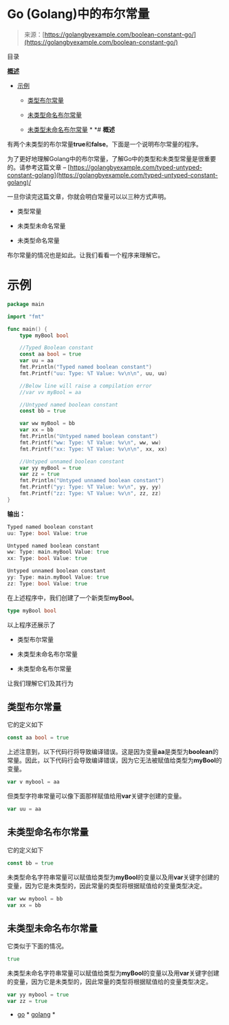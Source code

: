 <!--yml

类别：未分类

日期：2024-10-13 06:28:24

-->

# Go (Golang)中的布尔常量

> 来源：[https://golangbyexample.com/boolean-constant-go/](https://golangbyexample.com/boolean-constant-go/)

目录

**[概述](#Overview "Overview")**

+   [示例](#Example "Example")

    +   [类型布尔常量](#Typed_boolean_constant "Typed boolean constant")

    +   [未类型命名布尔常量](#Untyped_named_boolean_constant "Untyped named boolean constant")

    +   [未类型未命名布尔常量](#Untyped_unnamed_boolean_constant "Untyped unnamed boolean constant") *  *# **概述**

有两个未类型的布尔常量**true**和**false**。下面是一个说明布尔常量的程序。

为了更好地理解Golang中的布尔常量，了解Go中的类型和未类型常量是很重要的。请参考这篇文章 – [https://golangbyexample.com/typed-untyped-constant-golang](https://golangbyexample.com/typed-untyped-constant-golang)/

一旦你读完这篇文章，你就会明白常量可以以三种方式声明。

+   类型常量

+   未类型未命名常量

+   未类型命名常量

布尔常量的情况也是如此。让我们看看一个程序来理解它。

# **示例**

```go
package main

import "fmt"

func main() {
	type myBool bool

	//Typed Boolean constant
	const aa bool = true
	var uu = aa
	fmt.Println("Typed named boolean constant")
	fmt.Printf("uu: Type: %T Value: %v\n\n", uu, uu)

	//Below line will raise a compilation error
	//var vv myBool = aa

	//Untyped named boolean constant
	const bb = true

	var ww myBool = bb
	var xx = bb
	fmt.Println("Untyped named boolean constant")
	fmt.Printf("ww: Type: %T Value: %v\n", ww, ww)
	fmt.Printf("xx: Type: %T Value: %v\n\n", xx, xx)

	//Untyped unnamed boolean constant
	var yy myBool = true
	var zz = true
	fmt.Println("Untyped unnamed boolean constant")
	fmt.Printf("yy: Type: %T Value: %v\n", yy, yy)
	fmt.Printf("zz: Type: %T Value: %v\n", zz, zz)
}
```

**输出：**

```go
Typed named boolean constant
uu: Type: bool Value: true

Untyped named boolean constant
ww: Type: main.myBool Value: true
xx: Type: bool Value: true

Untyped unnamed boolean constant
yy: Type: main.myBool Value: true
zz: Type: bool Value: true
```

在上述程序中，我们创建了一个新类型**myBool**。

```go
type myBool bool
```

以上程序还展示了

+   类型布尔常量

+   未类型未命名布尔常量

+   未类型命名布尔常量

让我们理解它们及其行为

## **类型布尔常量**

它的定义如下

```go
const aa bool = true
```

上述注意到，以下代码行将导致编译错误。这是因为变量**aa**是类型为**boolean**的常量。因此，以下代码行会导致编译错误，因为它无法被赋值给类型为**myBool**的变量。

```go
var v mybool = aa
```

但类型字符串常量可以像下面那样赋值给用**var**关键字创建的变量。

```go
var uu = aa
```

## **未类型命名布尔常量**

它的定义如下

```go
const bb = true
```

未类型命名字符串常量可以赋值给类型为**myBool**的变量以及用**var**关键字创建的变量，因为它是未类型的，因此常量的类型将根据赋值给的变量类型决定。

```go
var ww mybool = bb
var xx = bb
```

## **未类型未命名布尔常量**

它类似于下面的情况。

```go
true
```

未类型未命名字符串常量可以赋值给类型为**myBool**的变量以及用**var**关键字创建的变量，因为它是未类型的，因此常量的类型将根据赋值给的变量类型决定。

```go
var yy mybool = true
var zz = true
```

+   [go](https://golangbyexample.com/tag/go/) * [golang](https://golangbyexample.com/tag/golang/) *
